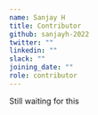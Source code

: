 ```yaml
---
name: Sanjay H
title: Contributor
github: sanjayh-2022
twitter: ""
linkedin: ""
slack: ""
joining_date: ""
role: contributor
---
```


Still waiting for this
